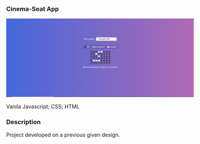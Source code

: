 ### Cinema-Seat App
![Preview](https://github.com/c-obsesie/Cinema-Seat-App/blob/master/Movie%20Seats%20app.png?raw=true)

Vanila Javascript;
CSS;
HTML

### Description 

Project developed  on a previous given design.
